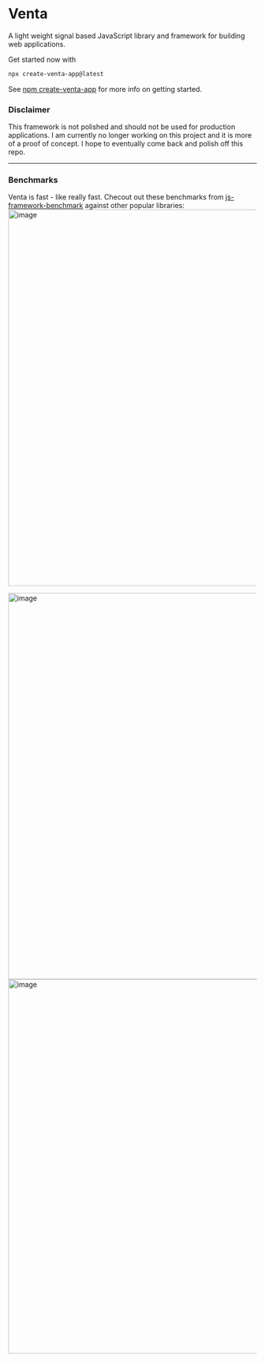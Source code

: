 # Venta
 A light weight signal based JavaScript library and framework for building web applications.

 Get started now with
```bash
npx create-venta-app@latest
```
See [npm create-venta-app](https://www.npmjs.com/package/create-venta-app) for more info on getting started.

### Disclaimer
This framework is not polished and should not be used for production applications. I am currently no longer working on this project and it is more of a proof of concept. I hope to eventually come back and polish off this repo. 

----
### Benchmarks
 Venta is fast - like really fast. Checout out these benchmarks from [js-framework-benchmark](https://krausest.github.io/js-framework-benchmark/current.html) against other popular libraries:
 <img width="761" alt="image" src="https://github.com/user-attachments/assets/01fc1d38-eae0-48df-8c6c-54bd30e8c85b">

 <img width="781" alt="image" src="https://github.com/user-attachments/assets/b681b962-1f8c-4801-b05f-a1c40574a40a">

<img width="757" alt="image" src="https://github.com/user-attachments/assets/5d0477f9-2915-4418-980e-cc97bc5097fc">


